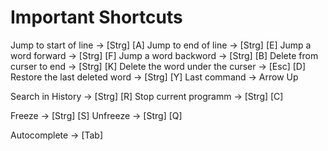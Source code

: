 # Important Shortcuts
Jump to start of line -> [Strg] [A]
Jump to end of line -> [Strg] [E]
Jump a word forward -> [Strg] [F]
Jump a word backword -> [Strg] [B]
Delete from curser to end -> [Strg] [K]
Delete the word under the curser -> [Esc] [D]
Restore the last deleted word -> [Strg] [Y]
Last command -> Arrow Up

Search in History -> [Strg] [R]
Stop current programm -> [Strg] [C] 

Freeze -> [Strg] [S]
Unfreeze -> [Strg] [Q]

Autocomplete -> [Tab]

